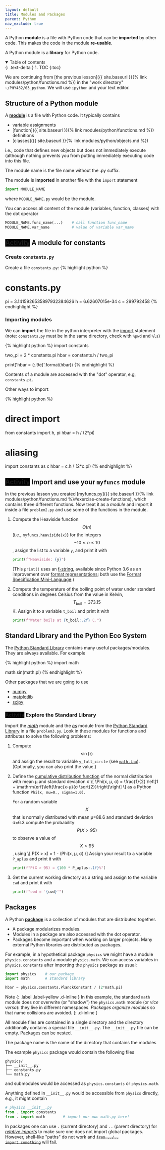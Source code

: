 ```yaml
---
layout: default
title: Modules and Packages
parent: Python
nav_exclude: true
---
```



A Python **module** is a file with Python code that can be
**imported** by other code. This makes the code in the module
**re-usable**.

A Python module is a **library** for Python code. 

<details open markdown="block">
  <summary>
    Table of contents
  </summary>
  {: .text-delta }
1. TOC
{:toc}
</details>

We are continuing from [the previous lesson]({{ site.baseurl }}{% link modules/python/functions.md %}) in the "work directory"
`~/PHY432/03_python`. We will use `ipython` and your text editor.


## Structure of a Python module

A [**module**](https://docs.python.org/3/tutorial/modules.html) is a
file with Python code. It typically contains

- variable assignments
- [function]({{ site.baseurl }}{% link modules/python/functions.md %}) definitions
- [classes]({{ site.baseurl }}{% link modules/python/objects.md %})

i.e., code that defines new objects but does not immediately execute
(although nothing prevents you from putting immediately executing code
into this file.

The module name is the file name without the .py suffix.

The module is **imported** in another file with the `import` statement
```python
import MODULE_NAME
```
where `MODULE_NAME.py` would be the module.

You can access all content of the module (variables, function,
classes) with the dot operator
```python
MODULE_NAME.func_name(...)    # call function func_name
MODULE_NAME.var_name          # value of variable var_name
```



## <span class="label" style="background: black">Activity</span> A module for constants

### Create `constants.py`

Create a file `constants.py`:
{% highlight python %}
# constants.py

pi = 3.1415926535897932384626
h = 6.62607015e-34
c = 299792458
{% endhighlight %}

### Importing modules

We can **import** the file in the python interpreter with the
[import](https://docs.python.org/3/reference/simple_stmts.html#import)
statement (note: `constants.py` must be in the same directory, check
with `%pwd` and `%ls`)

{% highlight python %}
import constants

two_pi = 2 * constants.pi
hbar = constants.h / two_pi

print('hbar = {:.9e}'.format(hbar))
{% endhighlight %}

Contents of a module are accessed with the "dot" operator, e.g,
`constants.pi`.

Other ways to import:

{% highlight python %}
# direct import
from constants import h, pi
hbar = h / (2*pi)

# aliasing
import constants as c
hbar = c.h / (2*c.pi)
{% endhighlight %}

## <span class="label" style="background: black">Activity</span>  Import and use your `myfuncs` module

In the previous lesson you created [myfuncs.py]({{ site.baseurl }}{%
link modules/python/functions.md %}#exercise-create-functions), which
contains three different functions. Now treat it as a *module* and
import it inside a file `problem2.py` and use some of the functions in
the module.

1. Compute the Heaviside function $$\Theta(n)$$ (i.e.,
   `myfuncs.heaviside(x)`) for the integers $$-10 ≤ n ≤ 10$$, assign
   the list to a variable `y`, and print it with
   
   ```python
   print(f"Heaviside: {y}")
   ```
   
   (This `print()` uses an
   [f-string](https://docs.python.org/3/reference/lexical_analysis.html#formatted-string-literals),
   available since Python 3.6 as an improvement over [format
   representations](https://docs.python.org/3/library/functions.html#format);
   both use the [Format Specification
   Mini-Language](https://docs.python.org/3/library/string.html#formatspec).)
2. Compute the temperature of the boiling point of water under
   standard conditions in degrees Celsius from the value in Kelvin,
   $$T_{\mathrm{boil}} = 373.15$$ K. Assign it to a variable `t_boil` and
   print it with
   
   ```python
   print(f"Water boils at {t_boil:.2f} C.")
   ```


## Standard Library and the Python Eco System

The
[Python Standard Library](https://docs.python.org/3/library/index.html)
contains many useful packages/modules. They are always available. For
example

{% highlight python %}
import math

math.sin(math.pi)
{% endhighlight %}


Other packages that we are going to use

* [numpy](https://www.numpy.org/)
* [matplotlib](https://matplotlib.org/)
* [scipy](https://www.scipy.org/scipylib/index.html)

### <span class="label" style="background: black">Activity</span> Explore the Standard Library

Import the *[math](https://docs.python.org/3/library/math.html)*
module and the *[os](https://docs.python.org/3/library/os.html)*
module from the [Python Standard
Library](https://docs.python.org/3/library/index.html) in a file
`problem3.py`. Look in these modules for functions and attributes to
solve the following problems:

1. Compute $$\sin(\tau)$$ and assign the result to variable
   `y_full_circle` (see
   [`math.tau`](https://docs.python.org/3/library/math.html#math.tau)). (Optionally,
   you can also print the value.)

2. Define the [cumulative distribution
   function](https://en.wikipedia.org/wiki/Normal_distribution#Cumulative_distribution_function)
   of the normal distribution with mean µ and standard deviation σ
   \\[
        \Phi(x, µ, σ) = \frac{1}{2} \left[1 + \mathrm{erf}\left(\frac{x-µ}{σ \sqrt{2}}\right)\right]
   \\]
   as a Python function `Phi(x, mu=0., sigma=1.0)`.
   
   For a random variable $$X$$ that is normally distributed with mean
   µ=88.6 and standard deviation σ=6.3 compute the probability
   $$P(X>95)$$ to observe a value of $$X > 95$$, using
   \\[
        P(X > x) = 1 - \Phi(x, µ, σ)
   \\]
   Assign your result to a variable `P_aplus` and print it with
   ```python
   print(f"P(X > 95) = {100 * P_aplus:.1f}%")
   ```


3. Get the current working directory as a string and assign to the
   variable `cwd` and print it with
   ```python
   print(f"cwd = '{cwd}'")
   ```





## Packages

A Python
[**package**](https://docs.python.org/3/tutorial/modules.html#packages)
is a collection of modules that are distributed
together. 
* A package modularizes modules. 
* Modules in a package are also accessed with the dot operator.
* Packages become important when working on larger projects. Many
  external Python libraries are distributed as packages.

For example, in a hypothetical package `physics` we might have a
module `physics.constants` and a module `physics.math`. We can access
variables in `physics.constants` after importing the `physics` package
as usual:
```python
import physics    # our package
import math       # standard library

hbar = physics.constants.PlanckConstant / (2*math.pi)
```
Note 
{: .label .label-yellow .d-inline }
In this example, the standard `math` module does *not* overwrite (or "shadow") the
`physics.math` module (or *vice versa*): they live in different namespaces. *Packages
organize modules* so that name collisions are avoided.
{: .d-inline }


All module files are contained in a single directory and the directory
additionally contains a special file `__init__.py`. The `__init__.py`
file can be empty. Packages can be nested.

The package name is the name of the directory that contains the
modules. 

The example `physics` package would contain the following files

	physics/
	├── __init__.py
	├── constants.py
	└── math.py

and submodules would be accessed as `physics.constants` or
`physics.math`. 

Anything defined in `__init__.py` would be accessible
from `physics` directly, e.g., it might contain
```python
# physics __init__.py
from . import constants
from . import math        # import our own math.py here!
```

In packages one can use `.` (current directory) and `..` (parent
directory) for [*relative
imports*](https://docs.python.org/3/tutorial/modules.html#intra-package-references)
to make sure one does not import global packages. However, shell-like
"paths" do not work and <strike><code>from ../.. import
something</code></strike> will fail.
